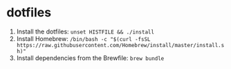 # dotfiles

1. Install the dotfiles: `unset HISTFILE && ./install`
2. Install Homebrew: `/bin/bash -c "$(curl -fsSL https://raw.githubusercontent.com/Homebrew/install/master/install.sh)"`
3. Install dependencies from the Brewfile: `brew bundle`
